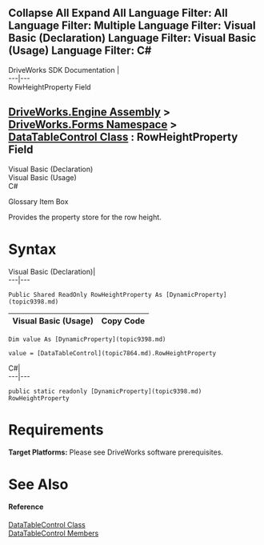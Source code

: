        

 Collapse All Expand All  Language Filter: All  Language Filter: Multiple  Language Filter: Visual Basic (Declaration) Language Filter: Visual Basic (Usage) Language Filter: C#  
---  
DriveWorks SDK Documentation  |   
---|---  
RowHeightProperty Field   
  
[DriveWorks.Engine Assembly](topic2156.md) > [DriveWorks.Forms Namespace](topic7266.md) > [DataTableControl Class](topic7864.md) : RowHeightProperty Field  
---  
  
Visual Basic (Declaration)    
Visual Basic (Usage)    
C# 

Glossary Item Box

Provides the property store for the row height. 

# Syntax

Visual Basic (Declaration)|   
---|---  
      
    
    Public Shared ReadOnly RowHeightProperty As [DynamicProperty](topic9398.md)  
  
Visual Basic (Usage)| Copy Code  
---|---  
      
    
    Dim value As [DynamicProperty](topic9398.md)
     
    value = [DataTableControl](topic7864.md).RowHeightProperty  
  
C#|   
---|---  
      
    
    public static readonly [DynamicProperty](topic9398.md) RowHeightProperty  
  
# Requirements

**Target Platforms:** Please see DriveWorks software prerequisites.

# See Also

#### Reference

[DataTableControl Class](topic7864.md)   
[DataTableControl Members](topic7865.md)


